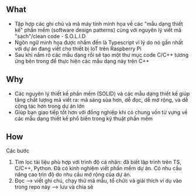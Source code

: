 ## What 
- Tập hợp các ghi chú và mã máy tính minh họa về các "mẫu dạng thiết kế" phần mềm (software design patterns) cùng với nguyên lý viết mã "sạch"/clean code - S.O.L.I.D 
- Ngôn ngữ minh họa được nhắm đến là Typescript vì lý do nó gần nhất với dự án đang viết cho thiết bị IoT trên Raspberry Pi 
- Sau khi nắm rõ các mẫu dạng rồi sẽ tạo một thư mục code C/C++ tương ứng bên trong để thực hiện các mẫu dạng này trên C++ 

## Why 
- Các nguyên lý thiết kế phần mềm (SOLID) và các mẫu dạng thiết kế giúp tăng chất lượng mã viết ra: mã sáng sủa hơn, dễ đọc, dễ mở rộng, và dễ cộng tác hơn trong dự án lớn 
- Giúp bạn giao tiếp tốt hơn với đồng nghiệp khi có chung vốn từ vựng về các mẫu dạng thiết kế phổ biến trong kỹ thuật phần mềm 

## How 
Các bước 
1. Tìm lọc tài liệu phù hợp với trình độ cá nhân: đã biết lập trình trên TS, C/C++, Python. Đã có kinh nghiệm viết phần mềm dự án. Có nhu cầu nâng cao trìn độ do nhu cầu mở rộng của dự án. 
2. Đọc --> viết ghi chú, chạy thử mã mẫu, tổ chức và giải thích ví dụ vào trong repo này --> lưu và chia sẻ